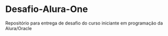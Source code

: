 # Desafio-Alura-One
Repositório para entrega de desafio do curso iniciante em programação da Alura/Oracle
